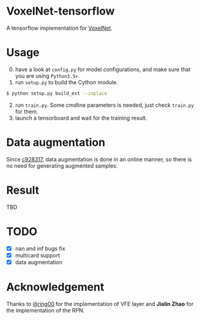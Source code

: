 # VoxelNet-tensorflow

A tensorflow implementation for [VoxelNet](https://arxiv.org/abs/1711.06396).

# Usage

0. have a look at `config.py` for model configurations, and make sure that you are using `Python3.5+`.
1. run `setup.py` to build the Cython module.
```bash
$ python setup.py build_ext --inplace
```
2. run `train.py`. Some cmdline parameters is needed, just check `train.py` for them.
3. launch a tensorboard and wait for the training result.

# Data augmentation
Since [c928317](https://github.com/jeasinema/tf_voxelnet/commit/c928317169f1bf23e2157dab20cb402bddb8ffe0), data augmentation is done in an online manner, so there is no need for generating augmented samples.

# Result

TBD

# TODO

- [X] nan and inf bugs fix
- [X] multicard support
- [X] data augmentation

# Acknowledgement

Thanks to [@ring00](https://github.com/ring00) for the implementation of VFE layer and **Jialin Zhao** for the implementation of the RPN.
